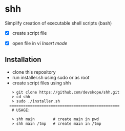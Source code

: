 # shh

Simplify creation of executable shell scripts (bash)

- [x] create script file
- [x] open file in vi _Insert mode_


## Installation
 - clone this repository
 - run installer.sh using sudo or as root
 - create script files using shh

```
   > git clone https://github.com/devskope/shh.git
   > cd shh
   > sudo ./installer.sh
  ================================================
   # USAGE:
   
   > shh main        # create main in pwd
   > shh main /tmp   # create main in /tmp
```

